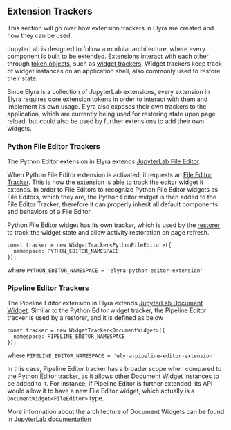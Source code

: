 <!--
{% comment %}
Copyright 2018-2020 Elyra Authors

Licensed under the Apache License, Version 2.0 (the "License");
you may not use this file except in compliance with the License.
You may obtain a copy of the License at

http://www.apache.org/licenses/LICENSE-2.0

Unless required by applicable law or agreed to in writing, software
distributed under the License is distributed on an "AS IS" BASIS,
WITHOUT WARRANTIES OR CONDITIONS OF ANY KIND, either express or implied.
See the License for the specific language governing permissions and
limitations under the License.
{% endcomment %}
-->
## Extension Trackers

This section will go over how extension trackers in Elyra are created and how they can be used.

JupyterLab is designed to follow a modular architecture, where every component is built to be extended. Extensions interact with each other through [token objects](https://jupyterlab.readthedocs.io/en/stable/developer/extension_dev.html#core-tokens), such as [widget trackers](https://jupyterlab.readthedocs.io/en/stable/developer/extension_points.html#widget-tracker). Widget trackers keep track of widget instances on an application shell, also commonly used to restore their state.

Since Elyra is a collection of JupyterLab extensions, every extension in Elyra requires core extension tokens in order to interact with them and implement its own usage. Elyra also exposes their own trackers to the application, which are currently being used for restoring state upon page reload, but could also be used by further extensions to add their own widgets.

### Python File Editor Trackers
The Python Editor extension in Elyra extends [JupyterLab File Editor](https://jupyterlab.github.io/jupyterlab/fileeditor/classes/fileeditor.html).

When Python File Editor extension is activated, it requests an [File Editor Tracker](https://jupyterlab.github.io/jupyterlab/fileeditor/interfaces/ieditortracker.html). This is how the extension is able to track the editor widget it extends.
In order to File Editors to recognize Python File Editor widgets as File Editors, which they are, the Python Editor widget is then added to the File Editor Tracker, therefore it can properly inherit all default components and behaviors of a File Editor.

Python File Editor widget has its own tracker, which is used by the [restorer](https://jupyterlab.github.io/jupyterlab/application/interfaces/ilayoutrestorer.html) to track the widget state and allow activity restoration on page refresh.
```
const tracker = new WidgetTracker<PythonFileEditor>({
  namespace: PYTHON_EDITOR_NAMESPACE
});
```
where `PYTHON_EDITOR_NAMESPACE = 'elyra-python-editor-extension'`


### Pipeline Editor Trackers
The Pipeline Editor extension in Elyra extends [JupyterLab Document Widget](https://jupyterlab.github.io/jupyterlab/docregistry/classes/documentwidget.html). Similar to the Python Editor widget tracker, the Pipeline Editor tracker is used by a restorer, and it is defined as below
```
const tracker = new WidgetTracker<DocumentWidget>({
  namespace: PIPELINE_EDITOR_NAMESPACE
});
```
where `PIPELINE_EDITOR_NAMESPACE = 'elyra-pipeline-editor-extension'`

In this case, Pipeline Editor tracker has a broader scope when compared to the Python Editor tracker, as it allows other Document Widget instances to be added to it. For instance, if Pipeline Editor is further extended, its API would allow it to have a new File Editor widget, which actually is a `DocumentWidget<FileEditor>` type.

More information about the architecture of Document Widgets can be found in [JupyterLab documentation](https://jupyterlab.readthedocs.io/en/stable/developer/documents.html#overview-of-document-architecture)
